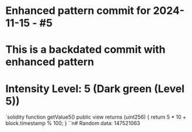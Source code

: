 ﻿# Enhanced pattern commit for 2024-11-15 - #5
# This is a backdated commit with enhanced pattern
# Intensity Level: 5 (Dark green (Level 5))
`solidity
function getValue5() public view returns (uint256) {
    return 5 * 10 + block.timestamp % 100;
}
``n# Random data: 147521063

